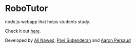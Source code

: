 # RoboTutor
<p>node.js webapp that helps students study.</p>
Check it out <a href="http://robotutor.me">here</a>.
<p>Developed by <a href="https://github.com/Ali-Nawed">Ali Nawed</a>, <a href="https://github.com/pavitheran">Pavi Subenderan</a> and <a href="http://aaronpersaud.com">Aaron Persaud</a></p>
